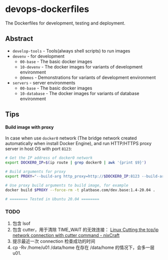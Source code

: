 # devops-dockerfiles

The Dockerfiles for development, testing and deployment.

## Abstract

- `develop-tools` - Tools(always shell scripts) to run images
- `devenv` - for development
  - `00-base` - The basic docker images
  - `10-devenv` - The docker images for variants of development environment
  - `@demos` - Demonstrations for variants of development environment
- `servers` - server environments
  - `00-base` - The basic docker images
  - `10-database` - The docker images for variants of database environment

## Tips

#### Build image with proxy

In case when use `docker0` network (The bridge network created automatically when install Docker Engine), and run HTTP/HTTPS proxy server in host OS with port `8123`:

```bash
# Get the IP address of docker0 network
export DOCKER0_IP=$(ip route | grep docker0 | awk '{print $9}')

# Build arguments for proxy
export PROXY="--build-arg http_proxy=http://$DOCKER0_IP:8123 --build-arg https_proxy=http://$DOCKER0_IP:8123"

# Use proxy build arguments to build image, for example
docker build $PROXY --force-rm -t platbase.com/dev.base:1.4-20.04 .

# ======== Tested in Ubuntu 20.04 ========
```

### TODO

1. 包含 lsof
2. 包含 cutter，用于清除 TIME_WAIT 的无效连接： [Linux Cutting the tcp/ip network connection with cutter command - nixCraft](https://www.cyberciti.biz/tips/cutting-the-tcpip-network-connection-with-cutter.html)
3. 提示最近一次 connection 检查成功的时间
4. cp -Rv /home/u01 /data/home 在存在 /data/home 的情况下，会多一层 u01.
